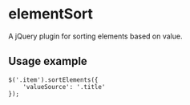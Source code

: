 # elementSort

A jQuery plugin for sorting elements based on value.


## Usage example

	$('.item').sortElements({
		'valueSource': '.title'
	});
